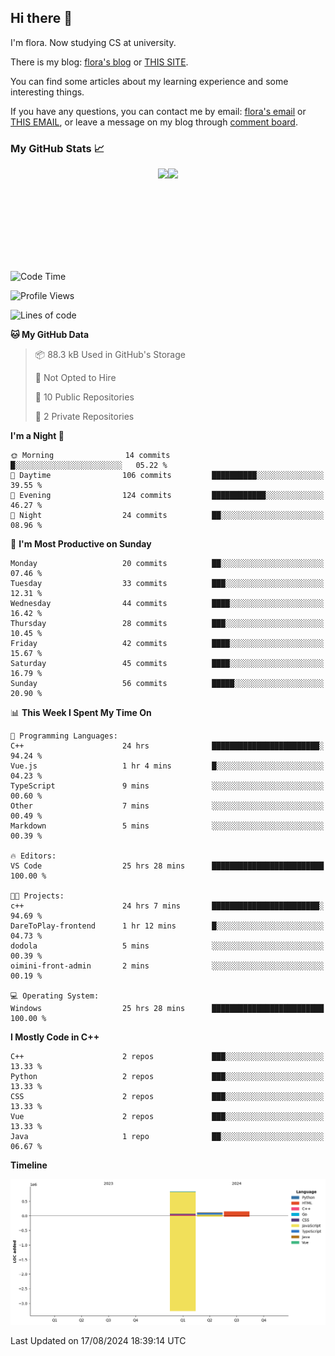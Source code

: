 ## Hi there 👋

I'm flora. Now studying CS at university. 

There is my blog: [flora's blog](https://florae006.github.io/) or [THIS SITE](https://dodolalorc.cn/). 

You can find some articles about my learning experience and some interesting things.

If you have any questions, you can contact me by email: [flora's email](mailto:chenflora124@gmail.com) or [THIS EMAIL](mailto:flora_chen2021@163.com), or leave a message on my blog through [comment board](https://florae006.github.io/comments/).

### My GitHub Stats 📈
<div style="display:flex;flex-direction:row;justify-content:center;">
  <img height="150" class="img" src="https://github-readme-stats.vercel.app/api?username=Florae006&count_private=true&show_icons=true&theme=graywhite&show_owner=true" />
  <img height="150" class="img" src="https://github-readme-stats.vercel.app/api/top-langs/?username=Florae006&layout=compact&theme=graywhite" />
</div>

<!--START_SECTION:waka-->
![Code Time](http://img.shields.io/badge/Code%20Time-178%20hrs%2053%20mins-blue)

![Profile Views](http://img.shields.io/badge/Profile%20Views-0-blue)

![Lines of code](https://img.shields.io/badge/From%20Hello%20World%20I%27ve%20Written-1.1%20million%20lines%20of%20code-blue)

**🐱 My GitHub Data** 

> 📦 88.3 kB Used in GitHub's Storage 
 > 
> 🚫 Not Opted to Hire
 > 
> 📜 10 Public Repositories 
 > 
> 🔑 2 Private Repositories 
 > 
**I'm a Night 🦉** 

```text
🌞 Morning                14 commits          █░░░░░░░░░░░░░░░░░░░░░░░░   05.22 % 
🌆 Daytime                106 commits         ██████████░░░░░░░░░░░░░░░   39.55 % 
🌃 Evening                124 commits         ████████████░░░░░░░░░░░░░   46.27 % 
🌙 Night                  24 commits          ██░░░░░░░░░░░░░░░░░░░░░░░   08.96 % 
```
📅 **I'm Most Productive on Sunday** 

```text
Monday                   20 commits          ██░░░░░░░░░░░░░░░░░░░░░░░   07.46 % 
Tuesday                  33 commits          ███░░░░░░░░░░░░░░░░░░░░░░   12.31 % 
Wednesday                44 commits          ████░░░░░░░░░░░░░░░░░░░░░   16.42 % 
Thursday                 28 commits          ███░░░░░░░░░░░░░░░░░░░░░░   10.45 % 
Friday                   42 commits          ████░░░░░░░░░░░░░░░░░░░░░   15.67 % 
Saturday                 45 commits          ████░░░░░░░░░░░░░░░░░░░░░   16.79 % 
Sunday                   56 commits          █████░░░░░░░░░░░░░░░░░░░░   20.90 % 
```


📊 **This Week I Spent My Time On** 

```text
💬 Programming Languages: 
C++                      24 hrs              ████████████████████████░   94.24 % 
Vue.js                   1 hr 4 mins         █░░░░░░░░░░░░░░░░░░░░░░░░   04.23 % 
TypeScript               9 mins              ░░░░░░░░░░░░░░░░░░░░░░░░░   00.60 % 
Other                    7 mins              ░░░░░░░░░░░░░░░░░░░░░░░░░   00.49 % 
Markdown                 5 mins              ░░░░░░░░░░░░░░░░░░░░░░░░░   00.39 % 

🔥 Editors: 
VS Code                  25 hrs 28 mins      █████████████████████████   100.00 % 

🐱‍💻 Projects: 
c++                      24 hrs 7 mins       ████████████████████████░   94.69 % 
DareToPlay-frontend      1 hr 12 mins        █░░░░░░░░░░░░░░░░░░░░░░░░   04.73 % 
dodola                   5 mins              ░░░░░░░░░░░░░░░░░░░░░░░░░   00.39 % 
oimini-front-admin       2 mins              ░░░░░░░░░░░░░░░░░░░░░░░░░   00.19 % 

💻 Operating System: 
Windows                  25 hrs 28 mins      █████████████████████████   100.00 % 
```

**I Mostly Code in C++** 

```text
C++                      2 repos             ███░░░░░░░░░░░░░░░░░░░░░░   13.33 % 
Python                   2 repos             ███░░░░░░░░░░░░░░░░░░░░░░   13.33 % 
CSS                      2 repos             ███░░░░░░░░░░░░░░░░░░░░░░   13.33 % 
Vue                      2 repos             ███░░░░░░░░░░░░░░░░░░░░░░   13.33 % 
Java                     1 repo              ██░░░░░░░░░░░░░░░░░░░░░░░   06.67 % 
```



**Timeline**

![Lines of Code chart](https://raw.githubusercontent.com/Florae006/Florae006/main/assets/bar_graph.png)


 Last Updated on 17/08/2024 18:39:14 UTC
<!--END_SECTION:waka-->

<!--
**Florae006/Florae006** is a ✨ _special_ ✨ repository because its `README.md` (this file) appears on your GitHub profile.

Here are some ideas to get you started:

- 🔭 I’m currently working on ...
- 🌱 I’m currently learning ...
- 👯 I’m looking to collaborate on ...
- 🤔 I’m looking for help with ...
- 💬 Ask me about ...
- 📫 How to reach me: ...
- 😄 Pronouns: ...
- ⚡ Fun fact: ...
  -->
